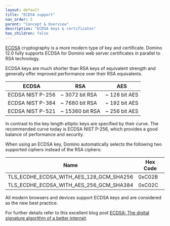 ```yaml
---
layout: default
title: "ECDSA support"
nav_order: 2
parent: "Concept & Overview"
description: "ECDSA keys & certificates"
has_children: false
---
```



[ECDSA](https://en.wikipedia.org/wiki/Elliptic_Curve_Digital_Signature_Algorithm) cryptography is a more modern type of key and certificate.
Domino 12.0 fully supports ECDSA for Domino web server certificates in parallel to RSA technology.

ECDSA keys are much shorter than RSA keys of equivalent strength and generally offer improved performance over their RSA equivalents.

| ECDSA | RSA | AES |
| -------- | ------- | ------- |
| ECDSA NIST P-256 |  ~ 3072 bit RSA | ~ 128 bit AES |
| ECDSA NIST P-384 |  ~ 7680 bit RSA | ~ 192 bit AES |
| ECDSA NIST P-521 | ~ 15360 bit RSA | ~ 256 bit AES |


In contrast to the key length elliptic keys are specified by their curve.
The recommended curve today is ECDSA NIST P-256, which provides a good balance of performance and security.

When using an ECDSA key, Domino automatically selects the following two supported ciphers instead of the RSA ciphers:

| Name | Hex Code |
| -------- | ------- |
| TLS_ECDHE_ECDSA_WITH_AES_128_GCM_SHA256 | 0xC02B |
| TLS_ECDHE_ECDSA_WITH_AES_256_GCM_SHA384 | 0xC02C |


All modern browsers and devices support ECDSA keys and are considered as the new best practice.

For further details refer to this excellent blog post [ECDSA: The digital signature algorithm of a better internet](https://blog.cloudflare.com/ecdsa-the-digital-signature-algorithm-of-a-better-internet/).


